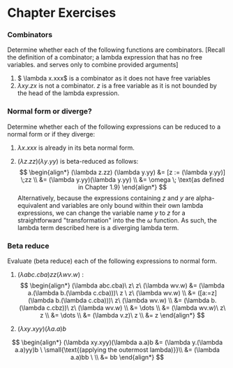 # Chapter Exercises



### Combinators

Determine whether each of the following functions are combinators. [Recall the definition of a combinator; a lambda expression that has no free variables. and serves only to combine provided arguments]

1. $ \lambda x.xxx$ is a combinator as it does not have free variables
2. $\lambda xy.zx$ is not a combinator. $z$ is a free variable as it is not bounded by the head of the lambda expression.



### Normal form or diverge?

Determine whether each of the following expressions can be reduced to a normal form or if they diverge:

1. $\lambda x. xxx$ is already in its beta normal form.

2. $(\lambda z.zz)(\lambda y.yy)$ is beta-reduced as follows:
$$
\begin{align*}
   (\lambda z.zz) (\lambda y.yy) &= [z := (\lambda y.yy)] \;zz \\
   															&= (\lambda y.yy)(\lambda y.yy) \\
   															&= \omega \; \text{as defined in Chapter 1.9}
   \end{align*}
$$
   Alternatively, because the expressions containing $z$ and $y$ are alpha-equivalent and variables are only bound within their own lambda expressions, we can change the variable name $y$ to $z$ for a straightforward "transformation" into the the $\omega$ function. As such, the lambda term described here is a diverging lambda term.



### Beta reduce

Evaluate (beta reduce) each of the following expressions to normal form.

1. $(\lambda abc.cba)zz(\lambda wv.w)$ :
$$
   \begin{align*}
   (\lambda abc.cba)\ z\ z\ (\lambda wv.w) &= (\lambda a.(\lambda b.(\lambda c.cba)))\ z \ z\ (\lambda wv.w) \\
   																				&= ([a:=z](\lambda b.(\lambda c.cba)))\ z\  (\lambda wv.w) \\
   																				&= (\lambda b.(\lambda c.cbz))\ z\ (\lambda wv.w) \\
   																				&= \dots \\
   																				&= (\lambda wv.w)\ z\ z \\
   																				&= \dots \\ 
   																				&= (\lambda v.z)\ z \\
   																				&= z
   \end{align*}
$$


2. $(\lambda xy.xyy)(\lambda a.a)b$ 

$$
\begin{align*}
   (\lambda xy.xyy)(\lambda a.a)b 	&= (\lambda y.(\lambda a.a)yy)b \ \small{\text{(applying the outermost lambda)}}\\
   																&= (\lambda a.a)bb \ \\
   																&= bb
   \end{align*}
$$


